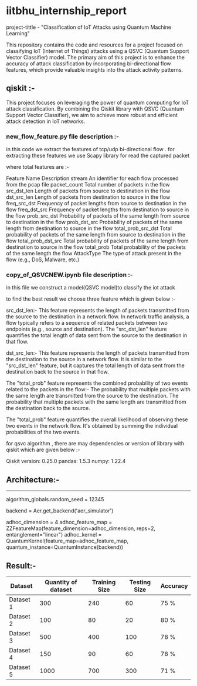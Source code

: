 # iitbhu_internship_report

project-tittle - "Classification of IoT Attacks using Quantum Machine Learning" 

This repository contains the code and resources for a project focused on classifying IoT (Internet of Things) attacks using a QSVC (Quantum Support Vector Classifier) model. 
The primary aim of this project is to enhance the accuracy of attack classification  by incorporating bi-directional flow features, which provide valuable insights into the attack activity patterns.

## qiskit :-
This project focuses on leveraging the power of quantum computing for IoT attack classification. By combining the Qiskit library with QSVC (Quantum Support Vector Classifier), we aim to achieve more robust and efficient attack detection in IoT networks.

### new_flow_feature.py file description :-

in this code we extract the features of tcp/udp bi-directional flow . for extracting these features we use Scapy library for read the captured packet 

where total features are :- 

Feature Name	                     Description
stream           	      An identifier for each flow processed from the pcap file
packet_count	          Total number of packets in the flow
src_dst_len      	      Length of packets from source to destination in the flow
dst_src_len	            Length of packets from destination to source in the flow
freq_src_dst	          Frequency of packet lengths from source to destination in the flow
freq_dst_src	          Frequency of packet lengths from destination to source in the flow
prob_src_dst	          Probability of packets of the same length from source to destination in the flow
prob_dst_src	          Probability of packets of the same length from destination to source in the flow
total_prob_src_dst	    Total probability of packets of the same length from source to destination in the flow
total_prob_dst_src	    Total probability of packets of the same length from destination to source in the flow
total_prob	            Total probability of the packets of the same length the flow
AttackType	            The type of attack present in the flow (e.g., DoS, Malware, etc.)

### copy_of_QSVCNEW.ipynb file description :-

in this file we construct a model(QSVC model)to classify the iot attack

to find the best result we choose three feature which is given below :-

src_dst_len:- This feature represents the length of packets transmitted from the source to the destination in a network flow. In network traffic analysis, a flow typically refers to a sequence of related packets between two endpoints (e.g., source and destination). The "src_dst_len" feature quantifies the total length of data sent from the source to the destination in that flow.

dst_src_len:- This feature represents the length of packets transmitted from the destination to the source in a network flow. It is similar to the "src_dst_len" feature, but it captures the total length of data sent from the destination back to the source in that flow.

The "total_prob" feature represents the combined probability of two events related to the packets in the flow:-
   The probability that multiple packets with the same length are transmitted from the source to the destination.
   The probability that multiple packets with the same length are transmitted from the destination back to the source.

The "total_prob" feature quantifies the overall likelihood of observing these two events in the network flow. It's obtained by summing the individual probabilities of the two events.


for qsvc algorithm , there are may dependencies or version of library with qiskit 
which are given below :-

Qiskit version: 0.25.0
pandas: 1.5.3
numpy: 1.22.4


## Architecture:-
---
algorithm_globals.random_seed = 12345

backend = Aer.get_backend('aer_simulator')

adhoc_dimension = 4
adhoc_feature_map = ZZFeatureMap(feature_dimension=adhoc_dimension,
reps=2, entanglement="linear")
adhoc_kernel = QuantumKernel(feature_map=adhoc_feature_map,
quantum_instance=QuantumInstance(backend))

## Result:-
  
|   Dataset	    |  Quantity of dataset	  |     Training Size	|    Testing Size	  |   Accuracy     |
|---------------|------------------------|---------------------|-------------------|----------------|
|   Dataset 1	 |          300	        |        240	         |     60	           |     75 %       |
|   Dataset 2   |      	100	           |     80	            |    20	           |     80 %       |
|   Dataset 3	 |          500	        |         400	      |         100       |      78 %      |
|   Dataset 4	 |         150	           |     90	            |     60	           |      78 %      |
|   Dataset 5	 |         1000	        |      700	         |      300	        |     71 %       |  






